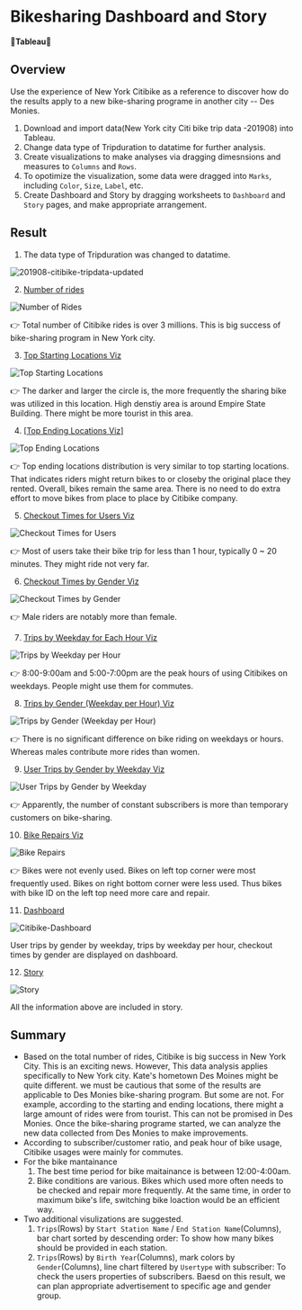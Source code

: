 # Bikesharing Dashboard and Story 
**:small_blue_diamond:Tableau:small_blue_diamond:**

## Overview
Use the experience of New York Citibike as a reference to discover how do the results apply to a new bike-sharing programe in another city -- Des Monies.

1. Download and import data(New York city Citi bike trip data -201908) into Tableau.
2. Change data type of Tripduration to datatime for further analysis.
3. Create visualizations to make analyses via dragging dimesnsions and measures to `Columns` and `Rows`.
4. To opotimize the visualization, some data were dragged into `Marks`, including `Color`, `Size`, `Label`, etc.
5. Create Dashboard and Story by dragging worksheets to `Dashboard` and `Story` pages, and make appropriate arrangement.


## Result
 
 1. The data type of Tripduration was changed to datatime.
    
   ![201908-citibike-tripdata-updated](https://user-images.githubusercontent.com/105877888/186985834-24140f1f-1fdb-455d-90b9-9f922973f40c.png)
   

 2. [Number of rides](https://public.tableau.com/app/profile/celine7593/viz/Citibike-BikeRepairs/BikeRepairs)
 
   ![Number of Rides](https://user-images.githubusercontent.com/105877888/187010074-13fd371a-903b-4025-bb25-50c68f128cbc.png)

   :point_right: Total number of Citibike rides is over 3 millions. This is big success of bike-sharing program in New York city.
   
   
 3. [Top Starting Locations Viz](https://public.tableau.com/app/profile/celine7593/viz/Citibike-TopStartingLocations/TopStartingLocations)
 
   ![Top Starting Locations](https://user-images.githubusercontent.com/105877888/187010077-65e0f9d1-e16e-4af3-8085-d763fc24c893.png)

   :point_right: The darker and larger the circle is, the more frequently the sharing bike was utilized in this location. High denstiy area is around Empire State Building. There might be more tourist in this area.
   
   
 4. [[Top Ending Locations Viz]](https://public.tableau.com/app/profile/celine7593/viz/Citibike-TopEndingLocations/TopEndingLocations)
 
   ![Top Ending Locations](https://user-images.githubusercontent.com/105877888/187010082-ee34b91f-2b37-4beb-a597-fa551aff1502.png)
 
   :point_right: Top ending locations distribution is very similar to top starting locations. That indicates riders might return bikes to or closeby the original place they rented. Overall, bikes remain the same area. There is no need to do extra effort to move bikes from place to place by Citibike company.
   
   
 5. [Checkout Times for Users Viz](https://public.tableau.com/app/profile/celine7593/viz/Citibike-CheckoutTimesforUsers/CheckoutTimesforUsers)
 
  ![Checkout Times for Users](https://user-images.githubusercontent.com/105877888/187010090-cdee7761-9bde-44fb-9f05-8532cb2193de.png)
  
  :point_right: Most of users take their bike trip for less than 1 hour, typically 0 ~ 20 minutes. They might ride not very far.

   
 6. [Checkout Times by Gender Viz](https://public.tableau.com/app/profile/celine7593/viz/Citibike-CheckoutTimesbyGender/CheckoutTimesbyGender)
 
  ![Checkout Times by Gender](https://user-images.githubusercontent.com/105877888/187010091-b956bc69-7e3a-44c6-9d86-3d800ba17d4b.png)
  
  :point_right: Male riders are notably more than female.
   
 7. [Trips by Weekday for Each Hour Viz](https://public.tableau.com/app/profile/celine7593/viz/Citibike-TripsbyWeekdayperHour/TripsbyWeekdayperHour)
 
  ![Trips by Weekday per Hour](https://user-images.githubusercontent.com/105877888/187010102-92d6b995-9940-42c8-9e20-554de9b87124.png)

  :point_right: 8:00-9:00am and 5:00-7:00pm are the peak hours of using Citibikes on weekdays. People might use them for commutes.

 8. [Trips by Gender (Weekday per Hour) Viz](https://public.tableau.com/app/profile/celine7593/viz/Citibike-TripsbyGenderWeekdayperHour/TripsbyGenderWeekdayperHour)
 
  ![Trips by Gender (Weekday per Hour)](https://user-images.githubusercontent.com/105877888/187010111-143e73b6-4ed6-4bfd-b518-ded72d60fc7e.png)
  
  :point_right: There is no significant difference on bike riding on weekdays or hours. Whereas males contribute more rides than women. 
  

 9. [User Trips by Gender by Weekday Viz](https://public.tableau.com/app/profile/celine7593/viz/Citibike-UserTripsbyGendernyWeekday/UserTripsbyGenderbyWeekday)
 
  ![User Trips by Gender by Weekday](https://user-images.githubusercontent.com/105877888/187010124-a0700a23-bdb6-42bd-a014-b8fb96af0140.png)
  
  :point_right: Apparently, the number of constant subscribers is more than temporary customers on bike-sharing.


 10. [Bike Repairs Viz](https://public.tableau.com/app/profile/celine7593/viz/Citibike-BikeRepairs/BikeRepairs)

  ![Bike Repairs](https://user-images.githubusercontent.com/105877888/187010134-8e042627-66ff-4633-9405-55a23b64bb95.png)
  
  :point_right: Bikes were not evenly used. Bikes on left top corner were most frequently used. Bikes on right bottom corner were less used. Thus bikes with bike ID on the left top need more care and repair. 
  
 
 11. [Dashboard](https://public.tableau.com/app/profile/celine7593/viz/Citibike-Dashboard_16614511356840/Citibike_Tripdata_Analysis)
 
  ![Citibike-Dashboard](https://user-images.githubusercontent.com/105877888/187010152-1baeef2b-b1c9-4378-aa99-f5e1d03de5d8.png)

  User trips by gender by weekday, trips by weekday per hour, checkout times by gender are displayed on dashboard.
  
  
 12. [Story](https://public.tableau.com/app/profile/celine7593/viz/Citibike-Story_16615332601610/Citibike-Story) 
 
  ![Story](https://user-images.githubusercontent.com/105877888/187010229-1f7c914f-235b-4f4b-8242-7b98703cc249.png)

  All the information above are included in story.
  
## Summary

- Based on the total number of rides, Citibike is big success in New York City. This is an exciting news. However, This data analysis applies specifically to New York city. Kate's hometown Des Moines might be quite different. we must be cautious that some of the results are applicable to Des Monies bike-sharing program. But some are not. For example, according to the starting and ending locations, there might a large amount of rides were from tourist. This can not be promised in Des Monies. Once the bike-sharing programe started, we can analyze the new data collected from Des Monies to make improvements.
- According to subscriber/customer ratio, and peak hour of bike usage, Citibike usages were mainly for commutes.
- For the bike mantainance
  1. The best time period for bike maitainance is between 12:00-4:00am.
  2. Bike conditions are various. Bikes which used more often needs to be checked and repair more frequently. At the same time, in order to maximum bike's life, switching bike loaction would be an efficient way.
- Two additional visulizations are suggested.
  1. `Trips`(Rows) by `Start Station Name` / `End Station Name`(Columns), bar chart sorted by descending order: To show how many bikes should be provided in each station.
  2. `Trips`(Rows) by `Birth Year`(Columns), mark colors by `Gender`(Columns), line chart filtered by `Usertype` with subscriber: To check the users properties of subscribers. Baesd on this result, we can plan appropriate advertisement to specific age and gender group.
   

